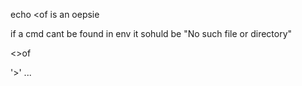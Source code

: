 

echo <of is an oepsie


if a cmd cant be found in env it sohuld be "No such file or directory"


<<bla cat >>of


'>' ... 

